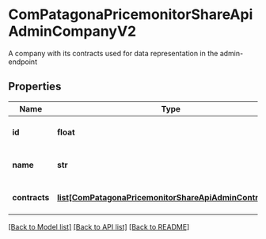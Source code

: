 # ComPatagonaPricemonitorShareApiAdminCompanyV2

A company with its contracts used for data representation in the admin-endpoint
## Properties
Name | Type | Description | Notes
------------ | ------------- | ------------- | -------------
**id** | **float** | The id of the company | 
**name** | **str** | The company&#39;s name | 
**contracts** | [**list[ComPatagonaPricemonitorShareApiAdminContractV2]**](ComPatagonaPricemonitorShareApiAdminContractV2.md) | A list of the comapny&#39;s contracts | 

[[Back to Model list]](../README.md#documentation-for-models) [[Back to API list]](../README.md#documentation-for-api-endpoints) [[Back to README]](../README.md)


